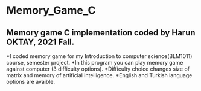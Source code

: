 # Memory_Game_C

## Memory game C implementation coded by Harun OKTAY, 2021 Fall.
*I coded memory game for my Introduction to computer science(BLM1011) course, semester project.
*In this program you can play memory game against computer (3 difficulty options).
*Difficulty choice changes size of matrix and memory of artificial intelligence.
*English and Turkish language options are avaible.
